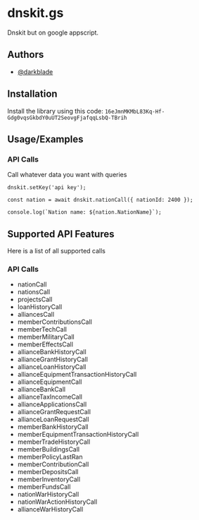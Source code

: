 # dnskit.gs
Dnskit but on google appscript.

## Authors

- [@darkblade](https://github.com/darkblade1078)

## Installation

Install the library using this code: ```16eJmnMKMbL83Kq-Hf-Gdg0vqsGkbdY0uUT2SeovgFjafqqLsbQ-TBrih```

## Usage/Examples

### API Calls
Call whatever data you want with queries
```appscript
dnskit.setKey('api key');

const nation = await dnskit.nationCall({ nationId: 2400 });

console.log(`Nation name: ${nation.NationName}`);
```

## Supported API Features
Here is a list of all supported calls
### API Calls
- nationCall
- nationsCall
- projectsCall
- loanHistoryCall
- alliancesCall
- memberContributionsCall
- memberTechCall
- memberMilitaryCall
- memberEffectsCall
- allianceBankHistoryCall
- allianceGrantHistoryCall
- allianceLoanHistoryCall
- allianceEquipmentTransactionHistoryCall
- allianceEquipmentCall
- allianceBankCall
- allianceTaxIncomeCall
- allianceApplicationsCall
- allianceGrantRequestCall
- allianceLoanRequestCall
- memberBankHistoryCall
- memberEquipmentTransactionHistoryCall
- memberTradeHistoryCall
- memberBuildingsCall
- memberPolicyLastRan
- memberContributionCall
- memberDepositsCall
- memberInventoryCall
- memberFundsCall
- nationWarHistoryCall
- nationWarActionHistoryCall
- allianceWarHistoryCall
